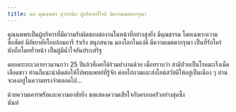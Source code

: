 ```yaml
---
title: แด่ คุณนพพร สุวรรณิก ผู้บริหารที่ใจดี มีความเมตตากรุณา
---
```



คุณนพพรเป็นผู้บริหารที่มีความรับผิดชอบต่องานในหน้าที่อย่างสูงยิ่ง มีคุณธรรม โดยเฉพาะความซื่อสัตย์ มีอัธยาศัยโอบอ้อมอารี ร่าเริง สนุกสนาน มองโลกในแง่ดี มีความเมตตากรุณา เป็นที่รักใคร่นับถือโดยทั่วหน้า เป็นผู้มีน้ำใจอันประเสริฐ

ตลอดระยะเวลายาวนานกว่า 25 ปีแล้วที่เคยได้ร่วมทำงานด้วย เมื่อทราบว่า สามีป่วยเป็นโรคมะเร็งเม็ดเลือดขาว ท่านก็แนะนำติดต่อให้ไปพบแพทย์ที่รู้จัก ค่อยไถ่ถามและส่งไลน์สวัสดีให้อยู่เป็นเนือง ๆ ท่านจะคงอยู่ในความทรงจำตลอดไป...

ด้วยความเคารพรักและความอาลัยยิ่ง ขอแสดงความเสียใจกับครอบครัวอย่างสุดซึ้ง  
นันท์

